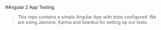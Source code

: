#Angular 2 App Testing

> This repo contains a simple Angular App with tests configured. We are using Jasmine, Karma and Istanbul for setting up our tests.
